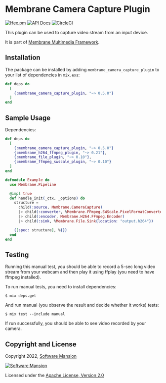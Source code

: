 # Membrane Camera Capture Plugin

[![Hex.pm](https://img.shields.io/hexpm/v/membrane_camera_capture_plugin.svg)](https://hex.pm/packages/membrane_camera_capture_plugin)
[![API Docs](https://img.shields.io/badge/api-docs-yellow.svg?style=flat)](https://hexdocs.pm/membrane_camera_capture_plugin)
[![CircleCI](https://circleci.com/gh/membraneframework/membrane_camera_capture_plugin.svg?style=svg)](https://circleci.com/gh/membraneframework/membrane_camera_capture_plugin)

This plugin can be used to capture video stream from an input device.

It is part of [Membrane Multimedia Framework](https://membraneframework.org).

## Installation

The package can be installed by adding `membrane_camera_capture_plugin` to your list of dependencies in `mix.exs`:

```elixir
def deps do
  [
	{:membrane_camera_capture_plugin, "~> 0.5.0"}
  ]
end
```

## Sample Usage

Dependencies:

```elixir
def deps do
  [
	{:membrane_camera_capture_plugin, "~> 0.5.0"}
    {:membrane_h264_ffmpeg_plugin, "~> 0.21"},
    {:membrane_file_plugin, "~> 0.10"},
    {:membrane_ffmpeg_swscale_plugin, "~> 0.10"}
  ]
end
```

```elixir
defmodule Example do
  use Membrane.Pipeline

  @impl true
  def handle_init(_ctx, _options) do
    structure = 
      child(:source, Membrane.CameraCapture) 
      |> child(:converter, %Membrane.FFmpeg.SWScale.PixelFormatConverter{format: :I420}) 
      |> child(:encoder, Membrane.H264.FFmpeg.Encoder) 
      |> child(:sink, %Membrane.File.Sink{location: "output.h264"}) 

    {[spec: structure], %{}}
  end
end
```

## Testing

Running this manual test, you should be able to record a 5-sec long video stream from your webcam and then play it using ffplay (you need to have ffmpeg installed).

To run manual tests, you need to install dependencies:

```shell
$ mix deps.get
```

And run manual (you observe the result and decide whether it works) tests:

```shell
$ mix test --include manual
```

If run successfully, you should be able to see video recorded by your camera.

## Copyright and License

Copyright 2022, [Software Mansion](https://swmansion.com/?utm_source=git&utm_medium=readme&utm_campaign=membrane_camera_capture_plugin)

[![Software Mansion](https://logo.swmansion.com/logo?color=white&variant=desktop&width=200&tag=membrane-github)](https://swmansion.com/?utm_source=git&utm_medium=readme&utm_campaign=membrane_camera_capture_plugin)

Licensed under the [Apache License, Version 2.0](LICENSE)
